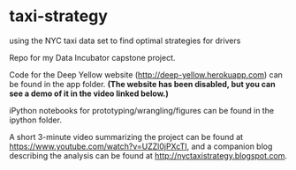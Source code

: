 # taxi-strategy
using the NYC taxi data set to find optimal strategies for drivers

Repo for my Data Incubator capstone project.

Code for the Deep Yellow website (http://deep-yellow.herokuapp.com) can be found in the app folder. <b>(The website has been disabled, but you can see a demo of it in the video linked below.)</b>

iPython notebooks for prototyping/wrangling/figures can be found in the ipython folder.

A short 3-minute video summarizing the project can be found at https://www.youtube.com/watch?v=UZZl0jPXcTI, and a companion blog describing the analysis can be found at http://nyctaxistrategy.blogspot.com.
